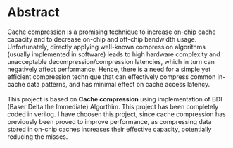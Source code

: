 # Abstract
Cache compression is a promising technique to increase on-chip cache capacity and to decrease on-chip and off-chip bandwidth usage. Unfortunately, directly applying well-known compression algorithms (usually implemented in software) leads to high hardware complexity and unacceptable decompression/compression latencies, which in turn can negatively affect performance. Hence, there is a need for a simple yet efficient compression technique that can effectively compress common in-cache data patterns, and has minimal effect on cache access latency.
<br/>
<br/>
This project is based on **Cache compression** using implementation of BDI (Baser Delta the Immediate) Algorthim. This project has been completely coded in verilog. I have choosen this project, since cache compression has previously been proved to improve performance, as compressing data stored in on-chip caches increases their effective capacity, potentially reducing the misses. 
